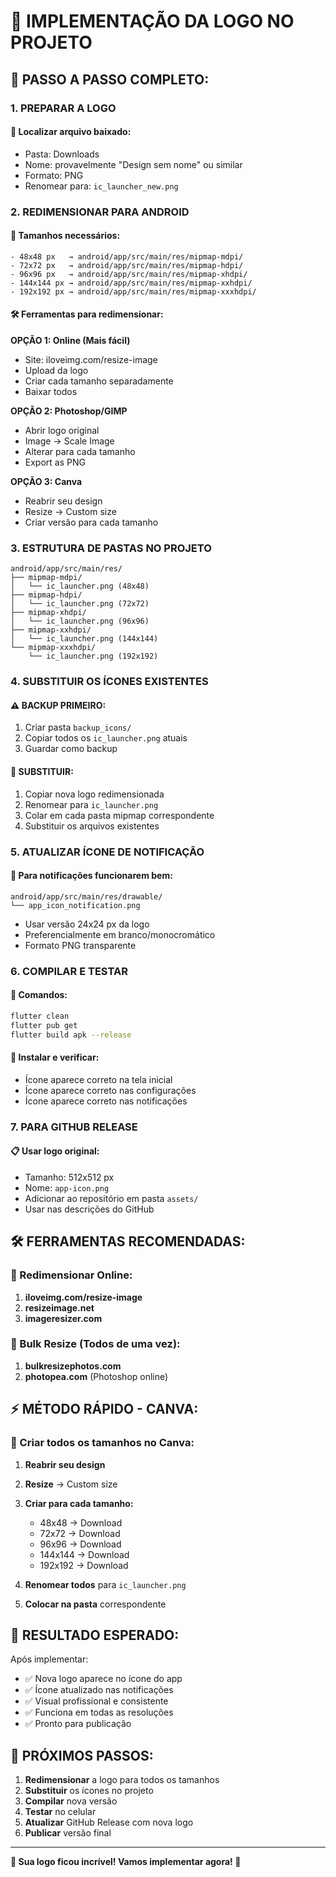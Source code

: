 # 📱 IMPLEMENTAÇÃO DA LOGO NO PROJETO

## 🎯 **PASSO A PASSO COMPLETO:**

### **1. PREPARAR A LOGO**

#### **📁 Localizar arquivo baixado:**

- Pasta: Downloads
- Nome: provavelmente "Design sem nome" ou similar
- Formato: PNG
- Renomear para: `ic_launcher_new.png`

### **2. REDIMENSIONAR PARA ANDROID**

#### **📐 Tamanhos necessários:**

```
- 48x48 px   → android/app/src/main/res/mipmap-mdpi/
- 72x72 px   → android/app/src/main/res/mipmap-hdpi/
- 96x96 px   → android/app/src/main/res/mipmap-xhdpi/
- 144x144 px → android/app/src/main/res/mipmap-xxhdpi/
- 192x192 px → android/app/src/main/res/mipmap-xxxhdpi/
```

#### **🛠️ Ferramentas para redimensionar:**

**OPÇÃO 1: Online (Mais fácil)**

- Site: iloveimg.com/resize-image
- Upload da logo
- Criar cada tamanho separadamente
- Baixar todos

**OPÇÃO 2: Photoshop/GIMP**

- Abrir logo original
- Image → Scale Image
- Alterar para cada tamanho
- Export as PNG

**OPÇÃO 3: Canva**

- Reabrir seu design
- Resize → Custom size
- Criar versão para cada tamanho

### **3. ESTRUTURA DE PASTAS NO PROJETO**

```
android/app/src/main/res/
├── mipmap-mdpi/
│   └── ic_launcher.png (48x48)
├── mipmap-hdpi/
│   └── ic_launcher.png (72x72)
├── mipmap-xhdpi/
│   └── ic_launcher.png (96x96)
├── mipmap-xxhdpi/
│   └── ic_launcher.png (144x144)
└── mipmap-xxxhdpi/
    └── ic_launcher.png (192x192)
```

### **4. SUBSTITUIR OS ÍCONES EXISTENTES**

#### **⚠️ BACKUP PRIMEIRO:**

1. Criar pasta `backup_icons/`
2. Copiar todos os `ic_launcher.png` atuais
3. Guardar como backup

#### **🔄 SUBSTITUIR:**

1. Copiar nova logo redimensionada
2. Renomear para `ic_launcher.png`
3. Colar em cada pasta mipmap correspondente
4. Substituir os arquivos existentes

### **5. ATUALIZAR ÍCONE DE NOTIFICAÇÃO**

#### **📱 Para notificações funcionarem bem:**

```
android/app/src/main/res/drawable/
└── app_icon_notification.png
```

- Usar versão 24x24 px da logo
- Preferencialmente em branco/monocromático
- Formato PNG transparente

### **6. COMPILAR E TESTAR**

#### **🔧 Comandos:**

```bash
flutter clean
flutter pub get
flutter build apk --release
```

#### **📱 Instalar e verificar:**

- Ícone aparece correto na tela inicial
- Ícone aparece correto nas configurações
- Ícone aparece correto nas notificações

### **7. PARA GITHUB RELEASE**

#### **📋 Usar logo original:**

- Tamanho: 512x512 px
- Nome: `app-icon.png`
- Adicionar ao repositório em pasta `assets/`
- Usar nas descrições do GitHub

## 🛠️ **FERRAMENTAS RECOMENDADAS:**

### **📱 Redimensionar Online:**

1. **iloveimg.com/resize-image**
2. **resizeimage.net**
3. **imageresizer.com**

### **📱 Bulk Resize (Todos de uma vez):**

1. **bulkresizephotos.com**
2. **photopea.com** (Photoshop online)

## ⚡ **MÉTODO RÁPIDO - CANVA:**

### **🎯 Criar todos os tamanhos no Canva:**

1. **Reabrir seu design**
2. **Resize** → Custom size
3. **Criar para cada tamanho:**

   - 48x48 → Download
   - 72x72 → Download
   - 96x96 → Download
   - 144x144 → Download
   - 192x192 → Download

4. **Renomear todos** para `ic_launcher.png`
5. **Colocar na pasta** correspondente

## 📱 **RESULTADO ESPERADO:**

Após implementar:

- ✅ Nova logo aparece no ícone do app
- ✅ Ícone atualizado nas notificações
- ✅ Visual profissional e consistente
- ✅ Funciona em todas as resoluções
- ✅ Pronto para publicação

## 🎯 **PRÓXIMOS PASSOS:**

1. **Redimensionar** a logo para todos os tamanhos
2. **Substituir** os ícones no projeto
3. **Compilar** nova versão
4. **Testar** no celular
5. **Atualizar** GitHub Release com nova logo
6. **Publicar** versão final

---

**🎨 Sua logo ficou incrível! Vamos implementar agora! 🚀**
